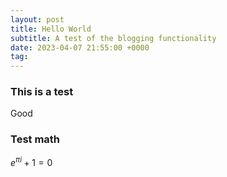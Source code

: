 ```yaml
---
layout: post
title: Hello World
subtitle: A test of the blogging functionality
date: 2023-04-07 21:55:00 +0000
tag:
---
```


### This is a test

Good

### Test math

$e^{\pi i} + 1 = 0$